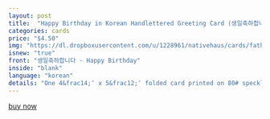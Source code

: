 ```yaml
---
layout: post
title:  "Happy Birthday in Korean Handlettered Greeting Card (생일축하합니다)"
categories: cards
price: "$4.50"
img: "https://dl.dropboxusercontent.com/u/1228961/nativehaus/cards/fathersday2014/c-grandpa-fathersday.jpg"
isnew: "true"
front: "생일축하합니다 - Happy Birthday"
inside: "blank"
language: "korean"
details: "One 4&frac14;″ x 5&frac12;″ folded card printed on 80# speckled cardstock (recycled) paired with Speckled cardstock envelope (recycled)"
---
```


<a href="https://gum.co/xZFA" class="button button--green">buy now</a> <script type="text/javascript" src="https://gumroad.com/js/gumroad.js"></script>
